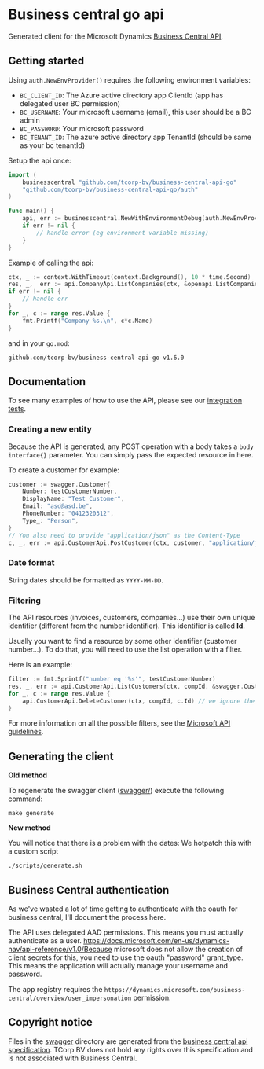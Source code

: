 # Business central go api
Generated client for the Microsoft Dynamics [Business Central API](https://docs.microsoft.com/en-us/dynamics-nav/api-reference/v1.0/).

## Getting started
Using `auth.NewEnvProvider()` requires the following environment variables:
* `BC_CLIENT_ID`: The Azure active directory app ClientId (app has delegated user BC permission)
* `BC_USERNAME`: Your microsoft username (email), this user should be a BC admin
* `BC_PASSWORD`: Your microsoft password
* `BC_TENANT_ID`: The azure active directory app TenantId (should be same as your bc tenantId)


Setup the api once:
```go
import (
	businesscentral "github.com/tcorp-bv/business-central-api-go"
	"github.com/tcorp-bv/business-central-api-go/auth"
)

func main() {
    api, err := businesscentral.NewWithEnvironmentDebug(auth.NewEnvProvider())
    if err != nil {
	    // handle error (eg environment variable missing)
    }
}
```

Example of calling the api:
```go
ctx, _ := context.WithTimeout(context.Background(), 10 * time.Second)
res, _,  err := api.CompanyApi.ListCompanies(ctx, &openapi.ListCompaniesOpts{})
if err != nil {
	// handle err
}
for _, c := range res.Value {
	fmt.Printf("Company %s.\n", c*c.Name)
}
```

and in your `go.mod`:
```shell script
github.com/tcorp-bv/business-central-api-go v1.6.0
```

## Documentation
To see many examples of how to use the API, please see our [integration tests](api_integration_test.go).


### Creating a new entity
Because the API is generated, any POST operation with a body takes a `body interface{}` parameter.
You can simply pass the expected resource in here.

To create a customer for example:
```go
customer := swagger.Customer{
	Number: testCustomerNumber,
	DisplayName: "Test Customer",
	Email: "asd@asd.be",
	PhoneNumber: "0412320312",
	Type_: "Person",
}
// You also need to provide "application/json" as the Content-Type
c, _, err := api.CustomerApi.PostCustomer(ctx, customer, "application/json", compId)
```
### Date format
String dates should be formatted as `YYYY-MM-DD`.

### Filtering
The API resources (invoices, customers, companies...) use their own unique identifier (different from the number identifier).
This identifier is called **Id**. 

Usually you want to find a resource by some other identifier (customer number...).
To do that, you will need to use the list operation with a filter.

Here is an example:
```go
filter := fmt.Sprintf("number eq '%s'", testCustomerNumber)
res, _, err := api.CustomerApi.ListCustomers(ctx, compId, &swagger.CustomerApiListCustomersOpts{Filter: optional.NewString(filter)})
for _, c := range res.Value {
	api.CustomerApi.DeleteCustomer(ctx, compId, c.Id) // we ignore the result of this, as it is just a cleanup
}
```

For more information on all the possible filters, see the [Microsoft API guidelines](https://github.com/Microsoft/api-guidelines/blob/master/Guidelines.md#97-filtering).

## Generating the client 

**Old method**

To regenerate the swagger client ([swagger/](./swagger)) execute the following command:

```shell script
make generate
```

**New method**

You will notice that there is a problem with the dates: We hotpatch this with a custom script 

```shell script
./scripts/generate.sh
```
## Business Central authentication
As we've wasted a lot of time getting to authenticate with the oauth for business central,
I'll document the process here.

The API uses delegated AAD permissions. This means you must actually authenticate as a user.
https://docs.microsoft.com/en-us/dynamics-nav/api-reference/v1.0/Because microsoft does not allow the creation of client secrets for this, you need to use the oauth "password" grant_type.
This means the application will actually manage your username and password.

The app registry requires the `https://dynamics.microsoft.com/business-central/overview/user_impersonation` permission.


## Copyright notice
Files in the [swagger](./swagger) directory are generated from the [business central api specification](https://docs.microsoft.com/en-us/dynamics-nav/api-reference/v1.0/contracts/bcoas1.0.yaml).
TCorp BV does not hold any rights over this specification and is not associated with Business Central.